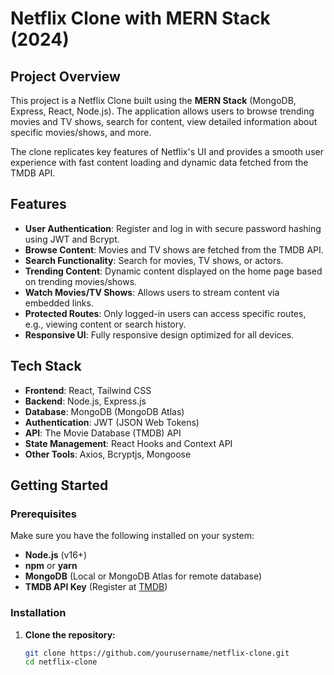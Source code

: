 # Netflix Clone with MERN Stack (2024)

## Project Overview

This project is a Netflix Clone built using the **MERN Stack** (MongoDB, Express, React, Node.js). The application allows users to browse trending movies and TV shows, search for content, view detailed information about specific movies/shows, and more.

The clone replicates key features of Netflix's UI and provides a smooth user experience with fast content loading and dynamic data fetched from the TMDB API.

## Features

- **User Authentication**: Register and log in with secure password hashing using JWT and Bcrypt.
- **Browse Content**: Movies and TV shows are fetched from the TMDB API.
- **Search Functionality**: Search for movies, TV shows, or actors.
- **Trending Content**: Dynamic content displayed on the home page based on trending movies/shows.
- **Watch Movies/TV Shows**: Allows users to stream content via embedded links.
- **Protected Routes**: Only logged-in users can access specific routes, e.g., viewing content or search history.
- **Responsive UI**: Fully responsive design optimized for all devices.

## Tech Stack

- **Frontend**: React, Tailwind CSS
- **Backend**: Node.js, Express.js
- **Database**: MongoDB (MongoDB Atlas)
- **Authentication**: JWT (JSON Web Tokens)
- **API**: The Movie Database (TMDB) API
- **State Management**: React Hooks and Context API
- **Other Tools**: Axios, Bcryptjs, Mongoose

## Getting Started

### Prerequisites

Make sure you have the following installed on your system:
- **Node.js** (v16+)
- **npm** or **yarn**
- **MongoDB** (Local or MongoDB Atlas for remote database)
- **TMDB API Key** (Register at [TMDB](https://www.themoviedb.org/))

### Installation

1. **Clone the repository:**
   ```bash
   git clone https://github.com/yourusername/netflix-clone.git
   cd netflix-clone
